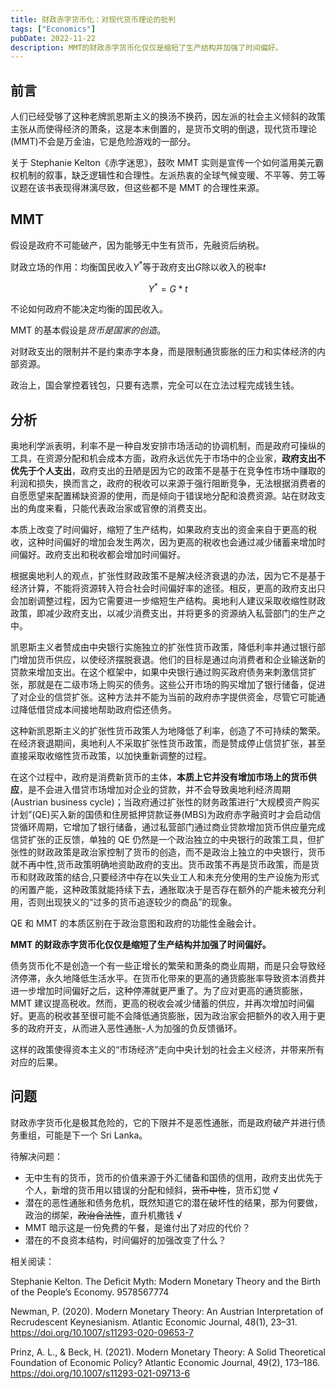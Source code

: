 ```yaml
---
title: 财政赤字货币化：对现代货币理论的批判
tags: ["Economics"]
pubDate: 2022-11-22
description: MMT的财政赤字货币化仅仅是缩短了生产结构并加强了时间偏好。
---
```


## 前言

人们已经受够了这种老牌凯恩斯主义的换汤不换药，因左派的社会主义倾斜的政策主张从而使得经济的萧条，这是本末倒置的，是货币文明的倒退，现代货币理论(MMT)不会是万金油，它是危险游戏的一部分。

关于 Stephanie Kelton《赤字迷思》，鼓吹 MMT 实则是宣传一个如何滥用美元霸权机制的叙事，缺乏逻辑性和合理性。左派热衷的全球气候变暖、不平等、劳工等议题在该书表现得淋漓尽致，但这些都不是 MMT 的合理性来源。

## MMT

假设是政府不可能破产，因为能够无中生有货币，先融资后纳税。

财政立场的作用：均衡国民收入$Y^*$等于政府支出$G$除以收入的税率$t$

$$
Y^* = G * t
$$

不论如何政府不能决定均衡的国民收入。

MMT 的基本假设是*货币是国家的创造*。

对财政支出的限制并不是约束赤字本身，而是限制通货膨胀的压力和实体经济的内部资源。

政治上，国会掌控着钱包，只要有选票，完全可以在立法过程完成钱生钱。

## 分析

奥地利学派表明，利率不是一种自发安排市场活动的协调机制，而是政府可操纵的工具，在资源分配和机会成本方面，政府永远优先于市场中的企业家，**政府支出不优先于个人支出**，政府支出的丑陋是因为它的政策不是基于在竞争性市场中赚取的利润和损失，换而言之，政府的税收可以来源于强行阻断竞争，无法根据消费者的自愿愿望来配置稀缺资源的使用，而是倾向于错误地分配和浪费资源。站在财政支出的角度来看，只能代表政治家或官僚的消费支出。

本质上改变了时间偏好，缩短了生产结构，如果政府支出的资金来自于更高的税收，这种时间偏好的增加会发生两次，因为更高的税收也会通过减少储蓄来增加时间偏好。政府支出和税收都会增加时间偏好。

根据奥地利人的观点，扩张性财政政策不是解决经济衰退的办法，因为它不是基于经济计算，不能将资源转入符合社会时间偏好率的途径。相反，更高的政府支出只会加剧调整过程，因为它需要进一步缩短生产结构。奥地利人建议采取收缩性财政政策，即减少政府支出，以减少消费支出，并将更多的资源纳入私营部门的生产之中。

凯恩斯主义者赞成由中央银行实施独立的扩张性货币政策，降低利率并通过银行部门增加货币供应，以使经济摆脱衰退。他们的目标是通过向消费者和企业输送新的贷款来增加支出。在这个框架中，如果中央银行通过购买政府债务来刺激信贷扩张，那就是在二级市场上购买的债务。这些公开市场的购买增加了银行储备，促进了对企业的信贷扩张。这种方法并不能为当前的政府赤字提供资金，尽管它可能通过降低借贷成本间接地帮助政府偿还债务。

这种新凯恩斯主义的扩张性货币政策人为地降低了利率，创造了不可持续的繁荣。在经济衰退期间，奥地利人不采取扩张性货币政策，而是赞成停止信贷扩张，甚至直接采取收缩性货币政策，以加快重新调整的过程。

在这个过程中，政府是消费新货币的主体，**本质上它并没有增加市场上的货币供应**，是不会进入借贷市场增加对企业的贷款，并不会导致奥地利经济周期(Austrian business cycle)；当政府通过扩张性的财务政策进行“大规模资产购买计划”(QE)买入新的国债和住房抵押贷款证券(MBS)为政府赤字融资时才会启动信贷循环周期，它增加了银行储备，通过私营部门通过商业贷款增加货币供应量完成信贷扩张的正反馈，单独的 QE 仍然是一个政治独立的中央银行的政策工具，但扩张性的财政政策是政治家控制了货币的创造，而不是政治上独立的中央银行，货币就不再中性,货币政策明确地资助政府的支出。货币政策不再是货币政策，而是货币和财政政策的结合,只要经济中存在以失业工人和未充分使用的生产设施为形式的闲置产能，这种政策就能持续下去，通胀取决于是否存在额外的产能未被充分利用，否则出现狭义的“过多的货币追逐较少的商品”的现象。

QE 和 MMT 的本质区别在于政治意图和政府的功能性金融会计。

**MMT 的财政赤字货币化仅仅是缩短了生产结构并加强了时间偏好。**

债务货币化不是创造一个有一些正增长的繁荣和萧条的商业周期，而是只会导致经济停滞，永久地降低生活水平。在货币化带来的更高的通货膨胀率导致资本消费并进一步增加时间偏好之后，这种停滞就更严重了。为了应对更高的通货膨胀，MMT 建议提高税收。然而，更高的税收会减少储蓄的供应，并再次增加时间偏好。更高的税收甚至很可能不会降低通货膨胀，因为政治家会把额外的收入用于更多的政府开支，从而进入恶性通胀-人为加强的负反馈循环。

这样的政策使得资本主义的“市场经济”走向中央计划的社会主义经济，并带来所有对应的后果。

## 问题

财政赤字货币化是极其危险的，它的下限并不是恶性通胀，而是政府破产并进行债务重组，可能是下一个 Sri Lanka。

待解决问题：

- 无中生有的货币，货币的价值来源于外汇储备和国债的信用，政府支出优先于个人，新增的货币用以错误的分配和倾斜，~~货币中性~~，货币幻觉 √
- 潜在的恶性通胀和债务危机，既然知道它的潜在破坏性的结果，那为何要做，政治的绑架，~~政治合法性~~，直升机撒钱 √
- MMT 暗示这是一份免费的午餐，是谁付出了对应的代价？
- 潜在的不良资本结构，时间偏好的加强改变了什么？

相关阅读：

Stephanie Kelton. The Deficit Myth: Modern Monetary Theory and the Birth of the People’s Economy. 9578567774

Newman, P. (2020). Modern Monetary Theory: An Austrian Interpretation of Recrudescent Keynesianism. Atlantic Economic Journal, 48(1), 23–31. https://doi.org/10.1007/s11293-020-09653-7

Prinz, A. L., & Beck, H. (2021). Modern Monetary Theory: A Solid Theoretical Foundation of Economic Policy? Atlantic Economic Journal, 49(2), 173–186. https://doi.org/10.1007/s11293-021-09713-6
